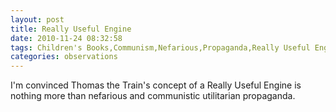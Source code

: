 ```yaml
---
layout: post
title: Really Useful Engine
date: 2010-11-24 08:32:58
tags: Children's Books,Communism,Nefarious,Propaganda,Really Useful Engine,Thomas the Train,Utilitarianism
categories: observations
---
```


I'm convinced Thomas the Train's concept of a Really Useful Engine is nothing
more than nefarious and communistic utilitarian propaganda.





